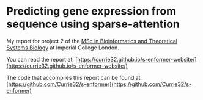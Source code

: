 # Predicting gene expression from sequence using sparse-attention

My report for project 2 of the [MSc in Bioinformatics and Theoretical Systems Biology](https://www.imperial.ac.uk/life-sciences/postgraduate/masters-courses/msc-in-bioinformatics-and-theoretical-systems-biology/) at Imperial College London.

You can read the report at: [https://currie32.github.io/s-enformer-website/](https://currie32.github.io/s-enformer-website/)

The code that accomplies this report can be found at: [https://github.com/Currie32/s-enformer](https://github.com/Currie32/s-enformer)
